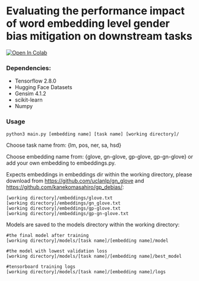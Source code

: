 # Evaluating the performance impact of word embedding level gender bias mitigation on downstream tasks

[![Open In Colab](https://colab.research.google.com/assets/colab-badge.svg)](https://colab.research.google.com/github/TheStarterPack/Word-Embedding-Bias-Mitigation-Downstream/blob/main/util/DEBIAS_DOWNSTREAM_EFFECT.ipynb)

### Dependencies:
- Tensorflow 2.8.0
- Hugging Face Datasets
- Gensim 4.1.2
- scikit-learn
- Numpy

### Usage

    python3 main.py [embedding name] [task name] [working directory]/

Choose task name from: {lm, pos, ner, sa, hsd}

Choose embedding name from: {glove, gn-glove, gp-glove, gp-gn-glove} or add your own embedding to embeddings.py.

Expects embeddings in embeddings dir within the working directory, please download from https://github.com/uclanlp/gn_glove and https://github.com/kanekomasahiro/gp_debias/:

	[working directory]/embeddings/glove.txt
	[working directory]/embeddings/gn_glove.txt
	[working directory]/embeddings/gp-glove.txt
	[working directory]/embeddings/gp-gn-glove.txt

Models are saved to the models directory within the working directory:
	
	#the final model after training
	[working directory]/models/[task name]/[embedding name]/model 
 	
	#the model with lowest validation loss
	[working directory]/models/[task name]/[embedding name]/best_model
	
	#tensorboard training logs
	[working directory]/models/[task name]/[embedding name]/logs 



